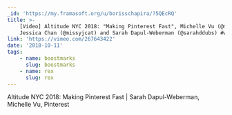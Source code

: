 ```yaml
---
_id: 'https://my.framasoft.org/u/borisschapira/?5QEcRQ'
title: >-
    [Video] Altitude NYC 2018: "Making Pinterest Fast", Michelle Vu (@micvu),
    Jessica Chan (@missyjcat) and Sarah Dapul-Weberman (@sarahddubs) #webperf
link: 'https://vimeo.com/267643422'
date: '2018-10-11'
tags:
    - name: boostmarks
      slug: boostmarks
    - name: rex
      slug: rex
---
```


<div class="markdown"><p>Altitude NYC 2018: Making Pinterest Fast | Sarah Dapul-Weberman, Michelle Vu, Pinterest
</p></div>
